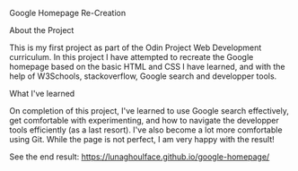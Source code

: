 Google Homepage Re-Creation

About the Project

This is my first project as part of the Odin Project Web Development curriculum. In this project I have attempted to recreate the Google homepage based on the basic HTML and CSS I have learned, and with the help of W3Schools, stackoverflow, Google search and developper tools.

What I've learned

On completion of this project, I've learned to use Google search effectively, get comfortable with experimenting, and how to navigate the developper tools efficiently (as a last resort). I've also become a lot more comfortable using Git. While the page is not perfect, I am very happy with the result!

See the end result:
https://lunaghoulface.github.io/google-homepage/
